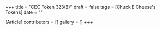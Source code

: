 +++
title = "CEC Token 323(B)"
draft = false
tags = [Chuck E Cheese's Tokens]
date = ""

[Article]
contributors = []
gallery = []
+++